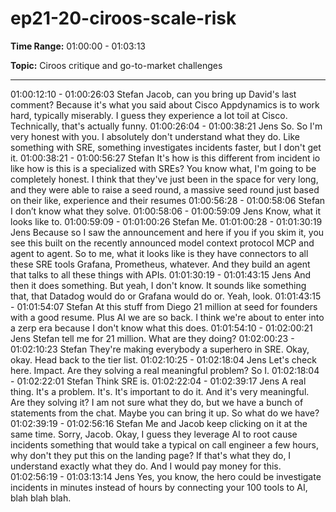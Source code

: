 # ep21-20-ciroos-scale-risk

**Time Range:** 01:00:00 - 01:03:13

**Topic:** Ciroos critique and go-to-market challenges

---

01:00:12:10 - 01:00:26:03
Stefan
Jacob, can you bring up David's last comment? Because it's what you said about Cisco
Appdynamics is to work hard, typically miserably. I guess they experience a lot toil at Cisco.
Technically, that's actually funny.
01:00:26:04 - 01:00:38:21
Jens
So. So I'm very honest with you. I absolutely don't understand what they do. Like something
with SRE, something investigates incidents faster, but I don't get it.
01:00:38:21 - 01:00:56:27
Stefan
It's how is this different from incident io like how is this is a specialized with SREs? You know
what, I'm going to be completely honest. I think that they've just been in the space for very long,
and they were able to raise a seed round, a massive seed round just based on their like,
experience and their resumes
01:00:56:28 - 01:00:58:06
Stefan
I don’t know what they solve.
01:00:58:06 - 01:00:59:09
Jens
Know, what it looks like to.
01:00:59:09 - 01:01:00:26
Stefan
Me.
01:01:00:28 - 01:01:30:19
Jens
Because so I saw the announcement and here if you if you skim it, you see this built on the
recently announced model context protocol MCP and agent to agent. So to me, what it looks
like is they have connectors to all these SRE tools Grafana, Prometheus, whatever. And they
build an agent that talks to all these things with APIs.
01:01:30:19 - 01:01:43:15
Jens
And then it does something. But yeah, I don't know. It sounds like something that, that Datadog
would do or Grafana would do or. Yeah, look.
01:01:43:15 - 01:01:54:07
Stefan
At this stuff from Diego 21 million at seed for founders with a good resume. Plus AI we are so
back. I think we're about to enter into a zerp era because I don't know what this does.
01:01:54:10 - 01:02:00:21
Jens
Stefan tell me for 21 million. What are they doing?
01:02:00:23 - 01:02:10:23
Stefan
They're making everybody a superhero in SRE. Okay, okay. Head back to the tier list.
01:02:10:25 - 01:02:18:04
Jens
Let's check here. Impact. Are they solving a real meaningful problem? So I.
01:02:18:04 - 01:02:22:01
Stefan
Think SRE is.
01:02:22:04 - 01:02:39:17
Jens
A real thing. It's a problem. It's. It's important to do it. And it's very meaningful. Are they solving
it? I am not sure what they do, but we have a bunch of statements from the chat. Maybe you
can bring it up. So what do we have?
01:02:39:19 - 01:02:56:16
Stefan
Me and Jacob keep clicking on it at the same time. Sorry, Jacob. Okay, I guess they leverage AI
to root cause incidents something that would take a typical on call engineer a few hours, why
don't they put this on the landing page? If that's what they do, I understand exactly what they
do. And I would pay money for this.
01:02:56:19 - 01:03:13:14
Jens
Yes, you know, the hero could be investigate incidents in minutes instead of hours by
connecting your 100 tools to AI, blah blah blah.